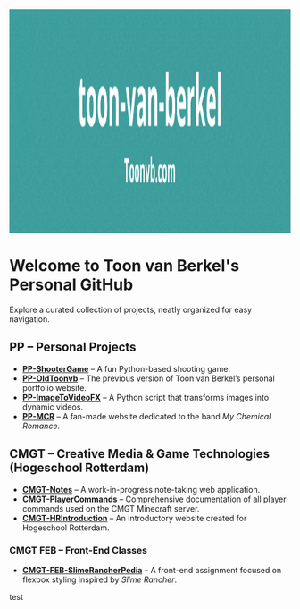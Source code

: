 <img width="2000" height="400" alt="Banner" src="./BannerToonvb_toon-van-berkel_Github.png" />

# Welcome to Toon van Berkel's Personal GitHub

Explore a curated collection of projects, neatly organized for easy navigation.

## PP – Personal Projects
- [**PP-ShooterGame**](https://github.com/toon-van-berkel/PP-ShooterGame) – A fun Python-based shooting game.  
- [**PP-OldToonvb**](https://github.com/toon-van-berkel/PP-OldToonvb) – The previous version of Toon van Berkel’s personal portfolio website.  
- [**PP-ImageToVideoFX**](https://github.com/toon-van-berkel/PP-ImageToVideoFX) – A Python script that transforms images into dynamic videos.  
- [**PP-MCR**](https://github.com/toon-van-berkel/PP-MCR) – A fan-made website dedicated to the band *My Chemical Romance*.

## CMGT – Creative Media & Game Technologies (Hogeschool Rotterdam)
- [**CMGT-Notes**](https://github.com/toon-van-berkel/CMGT-Notes) – A work-in-progress note-taking web application.  
- [**CMGT-PlayerCommands**](https://github.com/toon-van-berkel/CMGT-PlayerCommands) – Comprehensive documentation of all player commands used on the CMGT Minecraft server.  
- [**CMGT-HRIntroduction**](https://github.com/toon-van-berkel/CMGT-HRIntroduction) – An introductory website created for Hogeschool Rotterdam.

### CMGT FEB – Front-End Classes
- [**CMGT-FEB-SlimeRancherPedia**](https://github.com/toon-van-berkel/CMGT-FED-SlimeRancherPedia) – A front-end assignment focused on flexbox styling inspired by *Slime Rancher*.

test